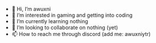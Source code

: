 - 👋 Hi, I’m awuxni
- 👀 I’m interested in gaming and getting into coding
- 🌱 I’m currently learning nothing
- 💞️ I’m looking to collaborate on nothing (yet)
- 📫 How to reach me through discord (add me: awuxniytr) 

